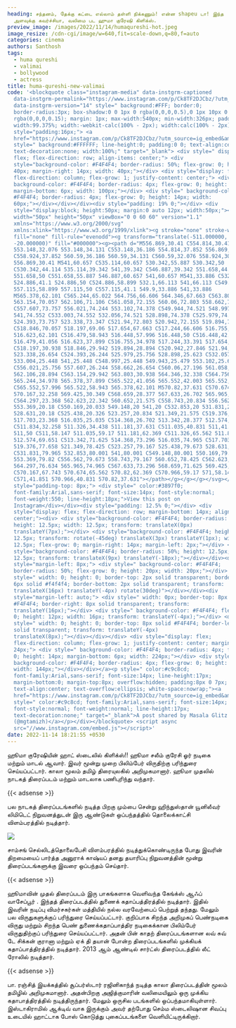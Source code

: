 ```yaml
---
heading: சந்தனம், தேக்கு கட்டை எல்லாம் தள்ளி நிக்கணும்! என்ன shapeu டா! இந்த
  அளவுக்கு கவர்ச்சியா, வலிமை பட ஹுமா குரேஷி கிளிக்ஸ்.
preview_image: /images/2022/11/14/humaqureshi-hot.jpeg
image_resize: /cdn-cgi/image/w=640,fit=scale-down,q=80,f=auto
categories: cinema
authors: Santhosh
tags:
  - huma qureshi
  - valimai
  - bollywood
  - actress
title: huma-qureshi-new-valimai
code: '<blockquote class="instagram-media" data-instgrm-captioned
  data-instgrm-permalink="https://www.instagram.com/p/Ck8TF2DJCbz/?utm_source=ig_embed&amp;utm_campaign=loading"
  data-instgrm-version="14" style=" background:#FFF; border:0;
  border-radius:3px; box-shadow:0 0 1px 0 rgba(0,0,0,0.5),0 1px 10px 0
  rgba(0,0,0,0.15); margin: 1px; max-width:540px; min-width:326px; padding:0;
  width:99.375%; width:-webkit-calc(100% - 2px); width:calc(100% - 2px);"><div
  style="padding:16px;"> <a
  href="https://www.instagram.com/p/Ck8TF2DJCbz/?utm_source=ig_embed&amp;utm_campaign=loading"
  style=" background:#FFFFFF; line-height:0; padding:0 0; text-align:center;
  text-decoration:none; width:100%;" target="_blank"> <div style=" display:
  flex; flex-direction: row; align-items: center;"> <div
  style="background-color: #F4F4F4; border-radius: 50%; flex-grow: 0; height:
  40px; margin-right: 14px; width: 40px;"></div> <div style="display: flex;
  flex-direction: column; flex-grow: 1; justify-content: center;"> <div style="
  background-color: #F4F4F4; border-radius: 4px; flex-grow: 0; height: 14px;
  margin-bottom: 6px; width: 100px;"></div> <div style=" background-color:
  #F4F4F4; border-radius: 4px; flex-grow: 0; height: 14px; width:
  60px;"></div></div></div><div style="padding: 19% 0;"></div> <div
  style="display:block; height:50px; margin:0 auto 12px; width:50px;"><svg
  width="50px" height="50px" viewBox="0 0 60 60" version="1.1"
  xmlns="https://www.w3.org/2000/svg"
  xmlns:xlink="https://www.w3.org/1999/xlink"><g stroke="none" stroke-width="1"
  fill="none" fill-rule="evenodd"><g transform="translate(-511.000000,
  -20.000000)" fill="#000000"><g><path d="M556.869,30.41 C554.814,30.41
  553.148,32.076 553.148,34.131 C553.148,36.186 554.814,37.852 556.869,37.852
  C558.924,37.852 560.59,36.186 560.59,34.131 C560.59,32.076 558.924,30.41
  556.869,30.41 M541,60.657 C535.114,60.657 530.342,55.887 530.342,50
  C530.342,44.114 535.114,39.342 541,39.342 C546.887,39.342 551.658,44.114
  551.658,50 C551.658,55.887 546.887,60.657 541,60.657 M541,33.886 C532.1,33.886
  524.886,41.1 524.886,50 C524.886,58.899 532.1,66.113 541,66.113 C549.9,66.113
  557.115,58.899 557.115,50 C557.115,41.1 549.9,33.886 541,33.886
  M565.378,62.101 C565.244,65.022 564.756,66.606 564.346,67.663 C563.803,69.06
  563.154,70.057 562.106,71.106 C561.058,72.155 560.06,72.803 558.662,73.347
  C557.607,73.757 556.021,74.244 553.102,74.378 C549.944,74.521 548.997,74.552
  541,74.552 C533.003,74.552 532.056,74.521 528.898,74.378 C525.979,74.244
  524.393,73.757 523.338,73.347 C521.94,72.803 520.942,72.155 519.894,71.106
  C518.846,70.057 518.197,69.06 517.654,67.663 C517.244,66.606 516.755,65.022
  516.623,62.101 C516.479,58.943 516.448,57.996 516.448,50 C516.448,42.003
  516.479,41.056 516.623,37.899 C516.755,34.978 517.244,33.391 517.654,32.338
  C518.197,30.938 518.846,29.942 519.894,28.894 C520.942,27.846 521.94,27.196
  523.338,26.654 C524.393,26.244 525.979,25.756 528.898,25.623 C532.057,25.479
  533.004,25.448 541,25.448 C548.997,25.448 549.943,25.479 553.102,25.623
  C556.021,25.756 557.607,26.244 558.662,26.654 C560.06,27.196 561.058,27.846
  562.106,28.894 C563.154,29.942 563.803,30.938 564.346,32.338 C564.756,33.391
  565.244,34.978 565.378,37.899 C565.522,41.056 565.552,42.003 565.552,50
  C565.552,57.996 565.522,58.943 565.378,62.101 M570.82,37.631 C570.674,34.438
  570.167,32.258 569.425,30.349 C568.659,28.377 567.633,26.702 565.965,25.035
  C564.297,23.368 562.623,22.342 560.652,21.575 C558.743,20.834 556.562,20.326
  553.369,20.18 C550.169,20.033 549.148,20 541,20 C532.853,20 531.831,20.033
  528.631,20.18 C525.438,20.326 523.257,20.834 521.349,21.575 C519.376,22.342
  517.703,23.368 516.035,25.035 C514.368,26.702 513.342,28.377 512.574,30.349
  C511.834,32.258 511.326,34.438 511.181,37.631 C511.035,40.831 511,41.851
  511,50 C511,58.147 511.035,59.17 511.181,62.369 C511.326,65.562 511.834,67.743
  512.574,69.651 C513.342,71.625 514.368,73.296 516.035,74.965 C517.703,76.634
  519.376,77.658 521.349,78.425 C523.257,79.167 525.438,79.673 528.631,79.82
  C531.831,79.965 532.853,80.001 541,80.001 C549.148,80.001 550.169,79.965
  553.369,79.82 C556.562,79.673 558.743,79.167 560.652,78.425 C562.623,77.658
  564.297,76.634 565.965,74.965 C567.633,73.296 568.659,71.625 569.425,69.651
  C570.167,67.743 570.674,65.562 570.82,62.369 C570.966,59.17 571,58.147 571,50
  C571,41.851 570.966,40.831 570.82,37.631"></path></g></g></g></svg></div><div
  style="padding-top: 8px;"> <div style=" color:#3897f0;
  font-family:Arial,sans-serif; font-size:14px; font-style:normal;
  font-weight:550; line-height:18px;">View this post on
  Instagram</div></div><div style="padding: 12.5% 0;"></div> <div
  style="display: flex; flex-direction: row; margin-bottom: 14px; align-items:
  center;"><div> <div style="background-color: #F4F4F4; border-radius: 50%;
  height: 12.5px; width: 12.5px; transform: translateX(0px)
  translateY(7px);"></div> <div style="background-color: #F4F4F4; height:
  12.5px; transform: rotate(-45deg) translateX(3px) translateY(1px); width:
  12.5px; flex-grow: 0; margin-right: 14px; margin-left: 2px;"></div> <div
  style="background-color: #F4F4F4; border-radius: 50%; height: 12.5px; width:
  12.5px; transform: translateX(9px) translateY(-18px);"></div></div><div
  style="margin-left: 8px;"> <div style=" background-color: #F4F4F4;
  border-radius: 50%; flex-grow: 0; height: 20px; width: 20px;"></div> <div
  style=" width: 0; height: 0; border-top: 2px solid transparent; border-left:
  6px solid #f4f4f4; border-bottom: 2px solid transparent; transform:
  translateX(16px) translateY(-4px) rotate(30deg)"></div></div><div
  style="margin-left: auto;"> <div style=" width: 0px; border-top: 8px solid
  #F4F4F4; border-right: 8px solid transparent; transform:
  translateY(16px);"></div> <div style=" background-color: #F4F4F4; flex-grow:
  0; height: 12px; width: 16px; transform: translateY(-4px);"></div> <div
  style=" width: 0; height: 0; border-top: 8px solid #F4F4F4; border-left: 8px
  solid transparent; transform: translateY(-4px)
  translateX(8px);"></div></div></div> <div style="display: flex;
  flex-direction: column; flex-grow: 1; justify-content: center; margin-bottom:
  24px;"> <div style=" background-color: #F4F4F4; border-radius: 4px; flex-grow:
  0; height: 14px; margin-bottom: 6px; width: 224px;"></div> <div style="
  background-color: #F4F4F4; border-radius: 4px; flex-grow: 0; height: 14px;
  width: 144px;"></div></div></a><p style=" color:#c9c8cd;
  font-family:Arial,sans-serif; font-size:14px; line-height:17px;
  margin-bottom:0; margin-top:8px; overflow:hidden; padding:8px 0 7px;
  text-align:center; text-overflow:ellipsis; white-space:nowrap;"><a
  href="https://www.instagram.com/p/Ck8TF2DJCbz/?utm_source=ig_embed&amp;utm_campaign=loading"
  style=" color:#c9c8cd; font-family:Arial,sans-serif; font-size:14px;
  font-style:normal; font-weight:normal; line-height:17px;
  text-decoration:none;" target="_blank">A post shared by Masala Glitz
  (@mgtamizh)</a></p></div></blockquote> <script async
  src="//www.instagram.com/embed.js"></script>'
date: 2022-11-14 18:21:55 +0530
---
```

ஹூமா குரேஷியின் ஹாட் ஸ்டைலில் கிளிக்ஸ்!!
ஹூமா சலீம் குரேசி ஓர் நடிகை மற்றும் மாடல் ஆவார். இவர் மூன்று முறை பிலிம்பேர் விருதிற்கு பரிந்துரை செய்யப்பட்டார். காலா மூலம் தமிழ் திரையுலகில் அறிமுகமானார்.
ஹூமா முதலில் நாடகத் திரைப்படம் மற்றும் மாடலாக பணிபுரிந்து வந்தார்.

{{< adsense >}}

 பல நாடகத் திரைப்படங்களில் நடித்த பிறகு மும்பை சென்று ஹிந்துஸ்தான் யூனிலீவர் லிமிடெட் நிறுவனத்துடன் இரு ஆண்டுகள் ஒப்பந்தத்தில் தொலைக்காட்சி விளம்பரத்தில் நடித்தார். 

![](/images/2022/11/14/huma-qureshi-new-valimai.jpeg)

சாம்சங் செல்லிடத்தொலைபேசி விளம்பரத்தில் நடித்துக்கொண்டிருந்த போது இவரின் திறமையைப் பார்த்த அனுராக் காஷ்யப் தனது தயாரிப்பு நிறுவனத்தின் மூன்று திரைப்படங்களுக்கு இவரை ஒப்பந்தம் செய்தார்.

{{< adsense >}}


ஹூமாவின் முதல் திரைப்படம் இரு பாகங்களாக வெளிவந்த கேங்க்ஸ் ஆஃப் வாசேப்பூர் . இந்தத் திரைப்படத்தில் துணைக் கதாப்பத்திரத்தில் நடித்தார். இதில் இவரின் நடிப்பு விமர்சகர்கள் மத்தியில் நல்ல வரவேற்பைப் பெற்றுத் தந்தது. மேலும் பல விருதுகளுக்குப் பரிந்துரை செய்யப்பட்டார். குறிப்பாக சிறந்த அறிமுகப் பெண்நடிகை விருது மற்றும் சிறந்த பெண் துணைக்கதாப்பாத்திர நடிகைக்கான பிலிம்பேர் விருதுதிற்குப் பரிந்துரை செய்யப்பட்டார். அதன் பின் காதற் திரைப்படங்களான லவ் சுவ் டே சிக்கன் குரானா மற்றும் ஏக் தி தயான் போன்ற திரைப்படங்களில் முக்கியக் கதாப்பாத்திரத்தில் நடித்தார். 2013 ஆம் ஆண்டில் சார்ட்ஸ் திரைப்படத்தில் லீட் ரோலில் நடித்தார்.

{{< adsense >}}


பா. ரஞ்சித் இயக்கத்தில் சூப்பர்ஸ்டார் ரஜினிகாந்த் நடித்த காலா திரைப்படத்தின் மூலம் தமிழில் அறிமுகமானார். அதன்பிறகு அஜித்குமாரின் வலிமையிலும் ஒரு முக்கிய கதாபாத்திரத்தில் நடித்திருந்தார். மேலும் ஒருசில படங்களில் ஒப்பந்தமாகியுள்ளார்.
இஸ்டாகிராமில் ஆக்டிவ் வாக இருக்கும் அவர் தற்போது செம்ம ஸ்டைலிஷான சிவப்பு உடையில் ஹாட்டாக போஸ் கொடுத்து புகைப்படங்களை வெளியிட்டிருக்கிறார்.